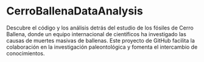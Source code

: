# CerroBallenaDataAnalysis
Descubre el código y los análisis detrás del estudio de los fósiles de Cerro Ballena, donde un equipo internacional de científicos ha investigado las causas de muertes masivas de ballenas. Este proyecto de GitHub facilita la colaboración en la investigación paleontológica y fomenta el intercambio de conocimientos.
